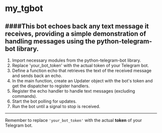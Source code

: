 # my_tgbot  
####This bot echoes back any text message it receives, providing a simple demonstration of handling messages using the __python-telegram-bot__ library.  
---
1. Import necessary modules from the python-telegram-bot library.
2. Replace 'your_bot_token' with the actual token of your Telegram bot.
3. Define a function echo that retrieves the text of the received message and sends back an echo.
4. In the main function, create an Updater object with the bot's token and get the dispatcher to register handlers.
5. Register the echo handler to handle text messages (excluding commands).
5. Start the bot polling for updates.
6. Run the bot until a signal to stop is received.
---
Remember to replace `'your_bot_token'` with the actual __token__ of your Telegram bot.
